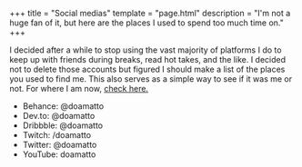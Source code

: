 +++
title = "Social medias"
template = "page.html"
description = "I'm not a huge fan of it, but here are the places I used to spend too much time on."
+++

I decided after a while to stop using the vast majority of platforms I do to keep up with friends during breaks, read hot takes, and the like. I decided not to delete those accounts but figured I should make a list of the places you used to find me. This also serves as a simple way to see if it was me or not. For where I am now, [check here.](/contact)

- Behance: @doamatto
- Dev.to: @doamatto
- Dribbble: @doamatto
- Twitch: /doamatto
- Twitter: @doamatto
- YouTube: doamatto
